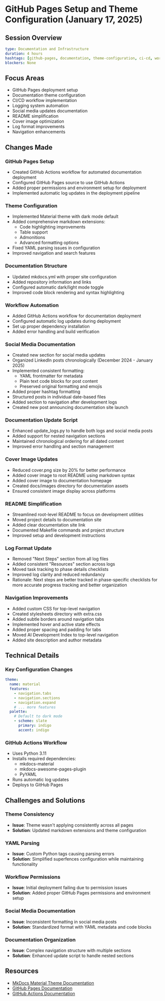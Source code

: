 # GitHub Pages Setup and Theme Configuration (January 17, 2025)

## Session Overview
```yaml
type: Documentation and Infrastructure
duration: 4 hours
hashtags: [github-pages, documentation, theme-configuration, ci-cd, workflow-setup, social-media, readme, log-format, navigation]
blockers: None
```

## Focus Areas

* GitHub Pages deployment setup
* Documentation theme configuration
* CI/CD workflow implementation
* Logging system automation
* Social media updates documentation
* README simplification
* Cover image optimization
* Log format improvements
* Navigation enhancements

## Changes Made

### GitHub Pages Setup

* Created GitHub Actions workflow for automated documentation deployment
* Configured GitHub Pages source to use GitHub Actions
* Added proper permissions and environment setup for deployment
* Implemented automatic log updates in the deployment pipeline

### Theme Configuration

* Implemented Material theme with dark mode default
* Added comprehensive markdown extensions:
  - Code highlighting improvements
  - Table support
  - Admonitions
  - Advanced formatting options
* Fixed YAML parsing issues in configuration
* Improved navigation and search features

### Documentation Structure

* Updated mkdocs.yml with proper site configuration
* Added repository information and links
* Configured automatic dark/light mode toggle
* Improved code block rendering and syntax highlighting

### Workflow Automation

* Added GitHub Actions workflow for documentation deployment
* Configured automatic log updates during deployment
* Set up proper dependency installation
* Added error handling and build verification

### Social Media Documentation

* Created new section for social media updates
* Organized LinkedIn posts chronologically (December 2024 - January 2025)
* Implemented consistent formatting:
  - YAML frontmatter for metadata
  - Plain text code blocks for post content
  - Preserved original formatting and emojis
* Added proper hashtag formatting
* Structured posts in individual date-based files
* Added section to navigation after development logs
* Created new post announcing documentation site launch

### Documentation Update Script

* Enhanced update_logs.py to handle both logs and social media posts
* Added support for nested navigation sections
* Maintained chronological ordering for all dated content
* Improved error handling and section management

### Cover Image Updates

* Reduced cover.png size by 20% for better performance
* Added cover image to root README using markdown syntax
* Added cover image to documentation homepage
* Created docs/images directory for documentation assets
* Ensured consistent image display across platforms

### README Simplification

* Streamlined root-level README to focus on development utilities
* Moved project details to documentation site
* Added clear documentation site link
* Documented Makefile commands and project structure
* Improved setup and development instructions

### Log Format Update

* Removed "Next Steps" section from all log files
* Added consistent "Resources" section across logs
* Moved task tracking to phase details checklists
* Improved log clarity and reduced redundancy
* Rationale: Next steps are better tracked in phase-specific checklists for more accurate progress tracking and better organization

### Navigation Improvements

* Added custom CSS for top-level navigation
* Created stylesheets directory with extra.css
* Added subtle borders around navigation tabs
* Implemented hover and active state effects
* Added proper spacing and padding for tabs
* Moved AI Development Index to top-level navigation
* Added site description and author metadata

## Technical Details

### Key Configuration Changes

```yaml
theme:
  name: material
  features:
    - navigation.tabs
    - navigation.sections
    - navigation.expand
    # ... more features
  palette:
    # Default to dark mode
    - scheme: slate
      primary: indigo
      accent: indigo
```

### GitHub Actions Workflow

* Uses Python 3.11
* Installs required dependencies:
  - mkdocs-material
  - mkdocs-awesome-pages-plugin
  - PyYAML
* Runs automatic log updates
* Deploys to GitHub Pages

## Challenges and Solutions

### Theme Consistency
- **Issue**: Theme wasn't applying consistently across all pages
- **Solution**: Updated markdown extensions and theme configuration

### YAML Parsing
- **Issue**: Custom Python tags causing parsing errors
- **Solution**: Simplified superfences configuration while maintaining functionality

### Workflow Permissions
- **Issue**: Initial deployment failing due to permission issues
- **Solution**: Added proper GitHub Pages permissions and environment setup

### Social Media Documentation
- **Issue**: Inconsistent formatting in social media posts
- **Solution**: Standardized format with YAML metadata and code blocks

### Documentation Organization
- **Issue**: Complex navigation structure with multiple sections
- **Solution**: Enhanced update script to handle nested sections

## Resources

* [MkDocs Material Theme Documentation](https://squidfunk.github.io/mkdocs-material/)
* [GitHub Pages Documentation](https://docs.github.com/en/pages)
* [GitHub Actions Documentation](https://docs.github.com/en/actions)
